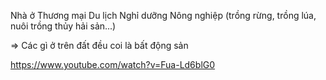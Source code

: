 
Nhà ở
Thương mại
Du lịch
Nghỉ dưỡng
Nông nghiệp (trồng rừng, trồng lúa, nuôi trồng thủy hải sản...)

=> Các gì ở trên đất đều coi là bất động sản


https://www.youtube.com/watch?v=Fua-Ld6blG0



